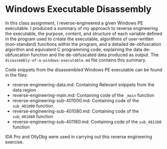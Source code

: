 # Windows Executable Disassembly

In this class assignment, I reverse-engineered a given Windows PE executable. I produced a summary of my approach to reverse engineering the executable, the purpose, content, and structure of each variable defined in the program used to create the executable, algorithms of user-written (non-standard) functions within the program, and a detailed de-obfuscation algorithm and equivalent C programming code, explaining the data de-obfuscation function and the de-obfuscated data produced as output. The `disassembly-of-a-windows-executable.md` file contains this summary.

Code snippets from the disassembled Windows PE executable can be found in the files:
* reverse-engineering-data.md: Containing Relevant snippets from the data region
* reverse-engineering-main.md: Containing code of the `_main` function
* reverse-engineering-sub-401000.md: Containing code of the `sub_401000` function
* reverse-engineering-sub-401080.md: Containing code of the `sub_401080` function
* reverse-engineering-sub-401160.md: Containing code of the `sub_401160` function

IDA Pro and OllyDbg were used in carrying out this reverse engineering exercise.
